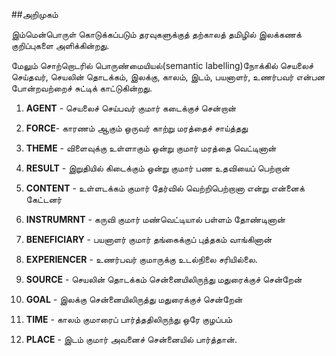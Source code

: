 ##அறிமுகம்

இம்மென்பொருள் கொடுக்கப்படும் தரவுகளுக்குத் தற்காலத் தமிழில் இலக்கணக் குறிப்புகளை அளிக்கின்றது.

மேலும்  சொற்றொடரில் பொருண்மையியல்(semantic labelling)நோக்கில் செயலைச் செய்தவர், செயலின் தொடக்கம், இலக்கு, காலம், இடம், பயனாளர், உணர்பவர் என்பன போன்றவற்றைச் சுட்டிக் காட்டுகின்றது.

  1. **AGENT** - செயலைச் செய்பவர்
  குமார் கடைக்குச் சென்றான்

  2. **FORCE**- காரணம் ஆகும் ஒருவர்
காற்று மரத்தைச் சாய்த்தது

  3. **THEME** - விளைவுக்கு உள்ளாகும் ஒன்று
குமார் மரத்தை வெட்டினான்

  4. **RESULT** - இறுதியில் கிடைக்கும் ஒன்று
குமார் பண உதவியைப் பெற்றான்

  5. **CONTENT** - உள்ளடக்கம்
குமார் தேர்வில் வெற்றிபெற்றானா என்று என்னைக் கேட்டனர்

  6. **INSTRUMRNT** - கருவி
குமார் மண்வெட்டியால் பள்ளம் தோண்டினான்

  7. **BENEFICIARY** - பயனாளர்
குமார் தங்கைக்குப் புத்தகம் வாங்கினான்

  8. **EXPERIENCER** - உணர்பவர்
குமாருக்கு உடல்நிலை சரியில்லை.

  9. **SOURCE** - செயலின் தொடக்கம்
சென்னையிலிருந்து மதுரைக்குச் சென்றேன்

  10. **GOAL** - இலக்கு
சென்னையிலிருத்து மதுரைக்குச் சென்றேன்

  11. **TIME** - காலம்
குமாரைப் பார்த்ததிலிருந்து ஒரே குழப்பம்

  12. **PLACE** - இடம்
குமார் அவனைச் சென்னையில் பார்த்தான்.

